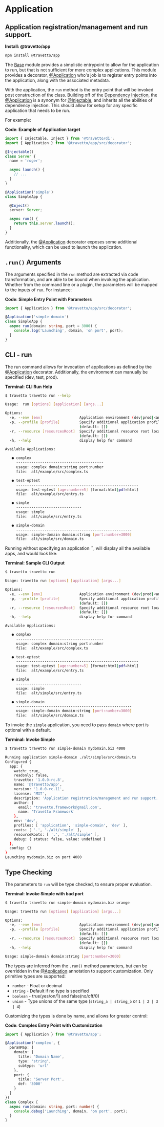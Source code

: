 <!-- This file was generated by the framweork and should not be modified directly -->
<!-- Please modify https://github.com/travetto/travetto/tree/master/module/app/README.ts and execute "npm run docs" to rebuild -->
# Application
## Application registration/management and run support.

**Install: @travetto/app**
```bash
npm install @travetto/app
```

The [Base](https://github.com/travetto/travetto/tree/master/module/base#readme "Application phase management, environment config and common utilities for travetto applications.") module provides a simplistic entrypoint to allow for the application to run, but that is not sufficient for more complex applications. This module provides a decorator, [@Application](https://github.com/travetto/travetto/tree/master/module/app/src/decorator.ts#L24) who's job is to register entry points into the application, along with the associated  metadata. 

With the application, the `run` method is the entry point that will be invoked post construction of the class. Building off of the [Dependency Injection](https://github.com/travetto/travetto/tree/master/module/di#readme "Dependency registration/management and injection support."), the [@Application](https://github.com/travetto/travetto/tree/master/module/app/src/decorator.ts#L24) is a synonym for [@Injectable](https://github.com/travetto/travetto/tree/master/module/di/src/decorator.ts#L29), and inherits all the abilities of dependency injection.  This should allow for setup for any specific application that needs to be run.

For example:

**Code: Example of Application target**
```typescript
import { Injectable, Inject } from '@travetto/di';
import { Application } from '@travetto/app/src/decorator';

@Injectable()
class Server {
  name = 'roger';

  async launch() {
    // ...
  }
}

@Application('simple')
class SimpleApp {

  @Inject()
  server: Server;

  async run() {
    return this.server.launch();
  }
}
```

Additionally, the [@Application](https://github.com/travetto/travetto/tree/master/module/app/src/decorator.ts#L24) decorator exposes some additional functionality, which can be used to launch the application.

## `.run()` Arguments
The arguments specified in the `run` method are extracted via code transformation, and are able to be bound when invoking the application.  Whether from the command line or a plugin, the parameters will be mapped to the inputs of `run`.  For instance:
  

**Code: Simple Entry Point with Parameters**
```typescript
import { Application } from '@travetto/app/src/decorator';

@Application('simple-domain')
class SimpleApp {
  async run(domain: string, port = 3000) {
    console.log('Launching', domain, 'on port', port);
  }
}
```

## CLI - run

The run command allows for invocation of applications as defined by the [@Application](https://github.com/travetto/travetto/tree/master/module/app/src/decorator.ts#L24) decorator.  Additionally, the environment can manually be specified (dev, test, prod).

**Terminal: CLI Run Help**
```bash
$ travetto travetto run --help

Usage:  run [options] [application] [args...]

Options:
  -e, --env [env]                 Application environment (dev|prod|<any>)
  -p, --profile [profile]         Specify additional application profiles
                                  (default: [])
  -r, --resource [resourcesRoot]  Specify additional resource root locations
                                  (default: [])
  -h, --help                      display help for command

Available Applications:

   ● complex 
     ----------------------------------------
     usage: complex domain:string port:number
     file:  alt/example/src/complex.ts

   ● test-eptest 
     --------------------------------------------------------
     usage: test-eptest [age:number=5] [format:html|pdf=html]
     file:  alt/example/src/entry.ts

   ● simple 
     ------------------------------
     usage: simple 
     file:  alt/simple/src/entry.ts

   ● simple-domain 
     -----------------------------------------------------
     usage: simple-domain domain:string [port:number=3000]
     file:  alt/simple/src/domain.ts
```

Running without specifying an application ``, will display all the available apps, and would look like:

**Terminal: Sample CLI Output**
```bash
$ travetto travetto run

Usage: travetto run [options] [application] [args...]

Options:
  -e, --env [env]                 Application environment (dev|prod|<any>)
  -p, --profile [profile]         Specify additional application profiles
                                  (default: [])
  -r, --resource [resourcesRoot]  Specify additional resource root locations
                                  (default: [])
  -h, --help                      display help for command

Available Applications:

   ● complex 
     ----------------------------------------
     usage: complex domain:string port:number
     file:  alt/example/src/complex.ts

   ● test-eptest 
     --------------------------------------------------------
     usage: test-eptest [age:number=5] [format:html|pdf=html]
     file:  alt/example/src/entry.ts

   ● simple 
     ------------------------------
     usage: simple 
     file:  alt/simple/src/entry.ts

   ● simple-domain 
     -----------------------------------------------------
     usage: simple-domain domain:string [port:number=3000]
     file:  alt/simple/src/domain.ts
```

To invoke the `simple` application, you need to pass `domain` where port is optional with a default.
  

**Terminal: Invoke Simple**
```bash
$ travetto travetto run simple-domain mydomain.biz 4000

Running application simple-domain ./alt/simple/src/domain.ts
Configured {
  app: {
    watch: true,
    readonly: false,
    travetto: '1.0.0-rc.8',
    name: '@travetto/app',
    version: '1.0.0-rc.11',
    license: 'MIT',
    description: 'Application registration/management and run support.',
    author: {
      email: 'travetto.framework@gmail.com',
      name: 'Travetto Framework'
    },
    env: 'dev',
    profiles: [ 'application', 'simple-domain', 'dev' ],
    roots: [ '.', './alt/simple' ],
    resourceRoots: [ '.', './alt/simple' ],
    debug: { status: false, value: undefined }
  },
  config: {}
}
Launching mydomain.biz on port 4000
```

## Type Checking

The parameters to `run` will be type checked, to ensure proper evaluation.

**Terminal: Invoke Simple with bad port**
```bash
$ travetto travetto run simple-domain mydomain.biz orange

Usage: travetto run [options] [application] [args...]

Options:
  -e, --env [env]                 Application environment (dev|prod|<any>)
  -p, --profile [profile]         Specify additional application profiles
                                  (default: [])
  -r, --resource [resourcesRoot]  Specify additional resource root locations
                                  (default: [])
  -h, --help                      display help for command

Usage: simple-domain domain:string [port:number=3000]
```

The types are inferred from the `.run()` method parameters, but can be overridden in the [@Application](https://github.com/travetto/travetto/tree/master/module/app/src/decorator.ts#L24) 
annotation to support customization. Only primitive types are supported:

   
   *  `number` - Float or decimal
   *  `string` - Default if no type is specified
   *  `boolean` - true(yes/on/1) and false(no/off/0)
   *  `union` - Type unions of the same type (`string_a | string_b` or `1 | 2 | 3 | 4`)
  
Customizing the types is done by name, and allows for greater control:
  

**Code: Complex Entry Point with Customization**
```typescript
import { Application } from '@travetto/app';

@Application('complex', {
  paramMap: {
    domain: {
      title: 'Domain Name',
      type: 'string',
      subtype: 'url'
    },
    port: {
      title: 'Server Port',
      def: '3000'
    }
  }
})
class Complex {
  async run(domain: string, port: number) {
    console.debug('Launching', domain, 'on port', port);
  }
}
```

